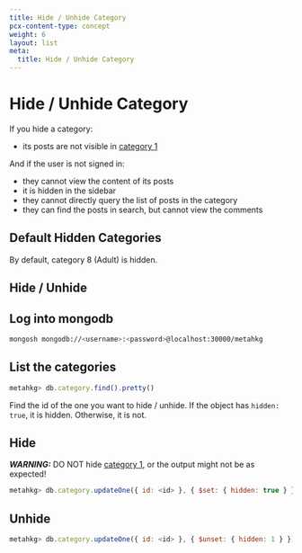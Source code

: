 ```yaml
---
title: Hide / Unhide Category
pcx-content-type: concept
weight: 6
layout: list
meta:
  title: Hide / Unhide Category
---
```


# Hide / Unhide Category

If you hide a category:

- its posts are not visible in [category 1](../category1)

And if the user is not signed in:

- they cannot view the content of its posts
- it is hidden in the sidebar
- they cannot directly query the list of posts in the category
- they can find the posts in search, but cannot view the comments

## Default Hidden Categories

By default, category 8 (Adult) is hidden.

## Hide / Unhide

## Log into mongodb

```bash
mongosh mongodb://<username>:<password>@localhost:30000/metahkg
```

## List the categories

```javascript
metahkg> db.category.find().pretty()
```

Find the id of the one you want to hide / unhide.
If the object has `hidden: true`, it is hidden.
Otherwise, it is not.

## Hide

**_WARNING:_** DO NOT hide [category 1](../category1), or the output might not be as expected!

```javascript
metahkg> db.category.updateOne({ id: <id> }, { $set: { hidden: true } })
```

## Unhide

```javascript
metahkg> db.category.updateOne({ id: <id> }, { $unset: { hidden: 1 } })
```
